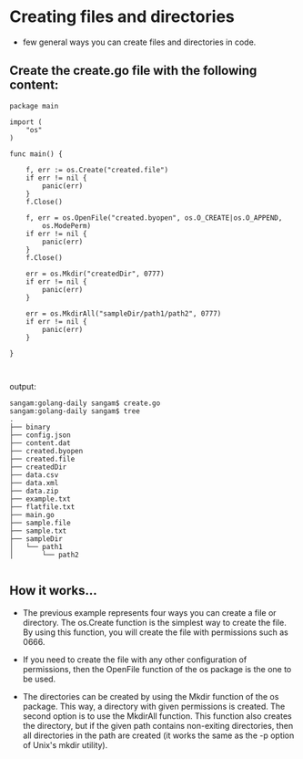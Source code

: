 # Creating files and directories

- few general ways you can create files and directories in code.

## Create the create.go file with the following content:

```
package main

import (
	"os"
)

func main() {

	f, err := os.Create("created.file")
	if err != nil {
		panic(err)
	}
	f.Close()

	f, err = os.OpenFile("created.byopen", os.O_CREATE|os.O_APPEND,
		os.ModePerm)
	if err != nil {
		panic(err)
	}
	f.Close()

	err = os.Mkdir("createdDir", 0777)
	if err != nil {
		panic(err)
	}

	err = os.MkdirAll("sampleDir/path1/path2", 0777)
	if err != nil {
		panic(err)
	}

}



```

output: 

```
sangam:golang-daily sangam$ create.go
sangam:golang-daily sangam$ tree
.
├── binary
├── config.json
├── content.dat
├── created.byopen
├── created.file
├── createdDir
├── data.csv
├── data.xml
├── data.zip
├── example.txt
├── flatfile.txt
├── main.go
├── sample.file
├── sample.txt
├── sampleDir
│   └── path1
│       └── path2


```
## How it works...

- The previous example represents four ways you can create a file or directory. The os.Create function is the simplest way to create the file. By using this function, you will create the file with permissions such as 0666.

- If you need to create the file with any other configuration of permissions, then the OpenFile function of the os package is the one to be used.

- The directories can be created by using the Mkdir function of the os package. This way, a directory with given permissions is created. The second option is to use the MkdirAll function. This function also creates the directory, but if the given path contains non-exiting directories,
then all directories in the path are created (it works the same as the -p option of Unix's mkdir utility).
